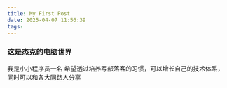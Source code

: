 ```yaml
---
title: My First Post
date: 2025-04-07 11:56:39
tags:
---
```


### 这是杰克的电脑世界
我是小小程序员一名
希望透过培养写部落客的习惯，可以增长自己的技术体系，同时可以和各大同路人分享